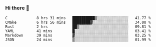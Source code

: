 ### Hi there 👋

<!--
**WShiBin/WShiBin** is a ✨ _special_ ✨ repository because its `README.md` (this file) appears on your GitHub profile.

Here are some ideas to get you started:

- 🔭 I’m currently working on ...
- 🌱 I’m currently learning ...
- 👯 I’m looking to collaborate on ...
- 🤔 I’m looking for help with ...
- 💬 Ask me about ...
- 📫 How to reach me: ...
- 😄 Pronouns: ...
- ⚡ Fun fact: ...
-->

<!--START_SECTION:waka-->

```text
C             8 hrs 31 mins   ██████████▒░░░░░░░░░░░░░░   41.77 %
CMake         6 hrs 56 mins   ████████▓░░░░░░░░░░░░░░░░   34.00 %
Rust          2 hrs           ██▒░░░░░░░░░░░░░░░░░░░░░░   09.81 %
YAML          41 mins         █░░░░░░░░░░░░░░░░░░░░░░░░   03.41 %
Markdown      39 mins         ▓░░░░░░░░░░░░░░░░░░░░░░░░   03.25 %
JSON          24 mins         ▒░░░░░░░░░░░░░░░░░░░░░░░░   01.99 %
```

<!--END_SECTION:waka-->
